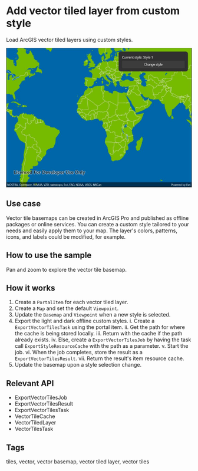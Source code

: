 # Add vector tiled layer from custom style

Load ArcGIS vector tiled layers using custom styles.

![Image of offline vector tiled layer custom style](AddVectorTiledLayerFromCustomStyle.jpg)

## Use case

Vector tile basemaps can be created in ArcGIS Pro and published as offline packages or online services. You can create a custom style tailored to your needs and easily apply them to your map. The layer's colors, patterns, icons, and labels could be modified, for example.

## How to use the sample

Pan and zoom to explore the vector tile basemap.

## How it works

1. Create a `PortalItem` for each vector tiled layer.
2. Create a `Map` and set the default `Viewpoint`.
3. Update the `Basemap` and `Viewpoint` when a new style is selected.
4. Export the light and dark offline custom styles.
    i. Create a `ExportVectorTilesTask` using the portal item.
    ii. Get the path for where the cache is being stored locally.
    iii. Return with the cache if the path already exists.
    iv. Else, create a `ExportVectorTilesJob` by having the task call `ExportStyleResourceCache` with the path as a parameter.
    v. Start the job.
    vi. When the job completes, store the result as a `ExportVectorTilesResult`.
    vii. Return the result's item resource cache.
5. Update the basemap upon a style selection change.

## Relevant API

* ExportVectorTilesJob
* ExportVectorTilesResult
* ExportVectorTilesTask
* VectorTileCache
* VectorTiledLayer
* VectorTilesTask

## Tags

tiles, vector, vector basemap, vector tiled layer, vector tiles
